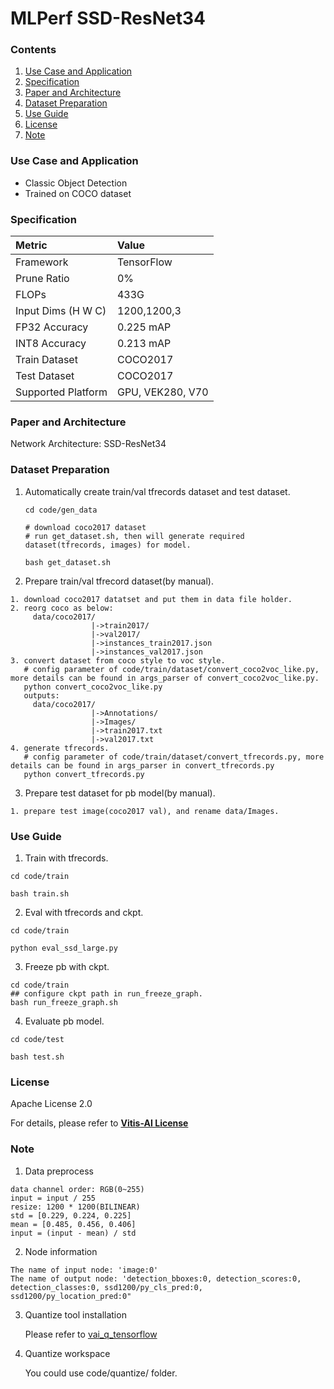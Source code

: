 # MLPerf SSD-ResNet34


### Contents
1. [Use Case and Application](#Use-Case-and-Application)
2. [Specification](#Specification)
3. [Paper and Architecture](#Paper-and-Architecture)
4. [Dataset Preparation](#Dataset-Preparation)
5. [Use Guide](#Use-Guide)
6. [License](#License)
7. [Note](#Note)


### Use Case and Application

   - Classic Object Detection
   - Trained on COCO dataset   
   
### Specification

| Metric             | Value                                   |
| :----------------- | :-------------------------------------- |
| Framework          | TensorFlow                              |
| Prune Ratio        | 0%                                      |
| FLOPs              | 433G                                    |
| Input Dims (H W C) | 1200,1200,3                             |
| FP32 Accuracy      | 0.225 mAP                               |
| INT8 Accuracy      | 0.213 mAP                               |
| Train Dataset      | COCO2017                                |
| Test Dataset       | COCO2017                                |
| Supported Platform | GPU, VEK280, V70                        |
  

### Paper and Architecture 

Network Architecture: SSD-ResNet34
  
### Dataset Preparation

1. Automatically create train/val tfrecords dataset and test dataset. 
   
   ```
   cd code/gen_data
    
   # download coco2017 dataset
   # run get_dataset.sh, then will generate required dataset(tfrecords, images) for model.

   bash get_dataset.sh 
   ```

2. Prepare train/val tfrecord dataset(by manual).
  ```
  1. download coco2017 datatset and put them in data file holder.
  2. reorg coco as below: 
       data/coco2017/
                    |->train2017/
                    |->val2017/
                    |->instances_train2017.json
                    |->instances_val2017.json
  3. convert dataset from coco style to voc style.
     # config parameter of code/train/dataset/convert_coco2voc_like.py, more details can be found in args_parser of convert_coco2voc_like.py. 
     python convert_coco2voc_like.py
     outputs: 
       data/coco2017/
                    |->Annotations/
                    |->Images/
                    |->train2017.txt
                    |->val2017.txt
  4. generate tfrecords.
     # config parameter of code/train/dataset/convert_tfrecords.py, more details can be found in args_parser in convert_tfrecords.py
     python convert_tfrecords.py

  ```
3. Prepare test dataset for pb model(by manual).
  ```
  1. prepare test image(coco2017 val), and rename data/Images.
  ```  



### Use Guide

1. Train with tfrecords.
  ```shell
  cd code/train

  bash train.sh
  ```
2. Eval with tfrecords and ckpt.
  ```shell
  cd code/train

  python eval_ssd_large.py
  ``` 
3. Freeze pb with ckpt.

  ```shell
  cd code/train
  ## configure ckpt path in run_freeze_graph.
  bash run_freeze_graph.sh 
  ```
4. Evaluate pb model.
  ```shell
  cd code/test

  bash test.sh
  ```
 
 
### License

Apache License 2.0

For details, please refer to **[Vitis-AI License](https://github.com/Xilinx/Vitis-AI/blob/master/LICENSE)**


### Note

1. Data preprocess
  ```
  data channel order: RGB(0~255)                  
  input = input / 255
  resize: 1200 * 1200(BILINEAR) 
  std = [0.229, 0.224, 0.225]
  mean = [0.485, 0.456, 0.406]
  input = (input - mean) / std
  ``` 
  
2. Node information
  ```
  The name of input node: 'image:0'
  The name of output node: 'detection_bboxes:0, detection_scores:0, detection_classes:0, ssd1200/py_cls_pred:0, ssd1200/py_location_pred:0"
  ```
  
3. Quantize tool installation

   Please refer to [vai_q_tensorflow](../../../src/vai_quantizer/vai_q_tensorflow1.x)
  
4. Quantize workspace

   You could use code/quantize/ folder.
  
   
   